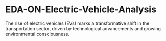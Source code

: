 # EDA-ON-Electric-Vehicle-Analysis
The rise of electric vehicles (EVs) marks a transformative shift in the transportation sector,  driven by technological advancements and growing environmental consciousness. 
